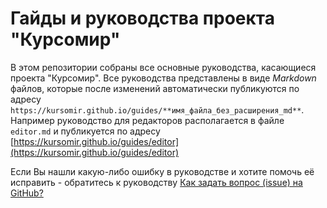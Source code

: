 # Гайды и руководства проекта "Курсомир"

В этом репозитории собраны все основные руководства, касающиеся проекта "Курсомир".
Все руководства представлены в виде *Markdown* файлов, которые после изменений
автоматически публикуются по адресу `https://kursomir.github.io/guides/**имя_файла_без_расширения_md**`.
Например руководство для редакторов располагается в файле `editor.md` и публикуется по адресу
[https://kursomir.github.io/guides/editor](https://kursomir.github.io/guides/editor)

Если Вы нашли какую-либо ошибку в руководстве и хотите помочь её исправить - обратитесь к руководству
[Как задать вопрос (issue) на GitHub?](https://kursomir.github.io/guides/issues)
